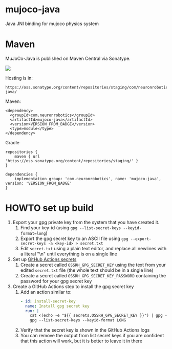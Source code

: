# mujoco-java
Java JNI binding for mujoco physics system

# Maven

MuJoCo-Java is published on Maven Central via Sonatype. 

![](https://img.shields.io/nexus/r/https/oss.sonatype.org/com.neuronrobotics/mujoco-java.svg?style=flat)

Hosting is in:

```
https://oss.sonatype.org/content/repositories/staging/com/neuronrobotics/mujoco-java/
```

Maven:

```
<dependency>
  <groupId>com.neuronrobotics</groupId>
  <artifactId>mujoco-java</artifactId>
  <version>VERSION_FROM_BADGE</version>
  <type>module</type>
</dependency>
```
Gradle

```
repositories {
	maven { url 'https://oss.sonatype.org/content/repositories/staging/' }
}

dependencies {
	implementation group: 'com.neuronrobotics', name: 'mujoco-java', version: 'VERSION_FROM_BADGE'
}
```

# HOWTO set up build

1. Export your gpg private key from the system that you have created it.
    1. Find your key-id (using `gpg --list-secret-keys --keyid-format=long`)
    2. Export the gpg secret key to an ASCII file using `gpg --export-secret-keys -a <key-id> > secret.txt`
    3. Edit `secret.txt` using a plain text editor, and replace all newlines with a literal "\n" until everything is on a single line
2. Set up [GitHub Actions secrets](https://help.github.com/en/actions/configuring-and-managing-workflows/creating-and-storing-encrypted-secrets)
    1. Create a secret called `OSSRH_GPG_SECRET_KEY` using the text from your edited `secret.txt` file (the whole text should be in a single line)
    2. Create a secret called `OSSRH_GPG_SECRET_KEY_PASSWORD` containing the password for your gpg secret key
3. Create a GitHub Actions step to install the gpg secret key
    1. Add an action similar to:
        ```yaml
        - id: install-secret-key
          name: Install gpg secret key
          run: |
            cat <(echo -e "${{ secrets.OSSRH_GPG_SECRET_KEY }}") | gpg --batch --import
            gpg --list-secret-keys --keyid-format LONG
        ```
    2. Verify that the secret key is shown in the GitHub Actions logs
    3. You can remove the output from list secret keys if you are confident that this action will work, but it is better to leave it in there
